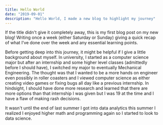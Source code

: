 ```yaml
---
title: Hello World
date: "2019-09-01"
description: "Hello World, I made a new blog to highlight my journey"
---
```


If the title didn't give it completely away, this is my first blog post on my new blog!
Writing once a week (either Saturday or Sunday) giving a quick recap of what I've done over the week
and any essential learning points.

Before getting deep into this journey, it might be helpful if I give a little background about myself. 
In university, I started as a computer science major but after an internship and some higher level classes (admittedly before I should have), I switched my major to eventually Mechanical Engineering. The thought was that I wanted to be a more hands on engineer even possibly in roller coasters and I viewed computer science as either creating video games or fixing bugs all day like a previous internship.
In hindsight, I should have done more research and learned that there are more options than that internship I was given but I was 
19 at the time and I have a flaw of making rash decisions. 

It wasn't until the end of last summer I got into data analytics this summer I realized I enjoyed higher math and programming again so I started to look to data science.  
